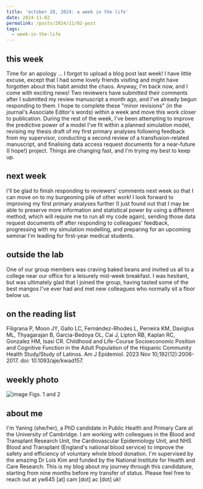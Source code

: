 ```yaml
---
title: 'october 28, 2024: a week in the life'
date: 2024-11-02
permalink: /posts/2024/11/02-post
tags:
  - week-in-the-life
---
```


this week
------
Time for an apology ... I forgot to upload a blog post last week! I have little excuse, except that I had some lovely friends visiting and might have forgotten about this habit amidst the chaos. Anyway, I'm back now, and I come with exciting news! Two reviewers have submitted their comments after I submitted my review manuscript a month ago, and I've already begun responding to them. I hope to complete these "minor revisions" (in the journal's Associate Editor's words) within a week and move this work closer to publication. During the rest of the week, I've been attempting to improve the predictive power of a model I've fit within a planned simulation model, revising my thesis draft of my first primary analyses following feedback from my supervisor, conducting a second review of a transfusion-related manuscript, and finalising data access request documents for a near-future (I hope!) project. Things are changing fast, and I'm trying my best to keep up. 

next week
------
I'll be glad to finish responding to reviewers' comments next week so that I can move on to my burgeoning pile of other work! I look forward to improving my first primary analyses further (I just found out that I may be able to preserve more information and statistical power by using a different method, which will require me to run all my code again), sending those data request documents off after responding to colleagues' feedback, progressing with my simulation modelling, and preparing for an upcoming seminar I'm leading for first-year medical students. 

outside the lab
------
One of our group members was craving baked beans and invited us all to a college near our office for a leisurely mid-week breakfast. I was hesitant, but was ultimately glad that I joined the group, having tasted some of the best mangos I've ever had and met new colleagues who normally sit a floor below us.

on the reading list
------
Filigrana P, Moon JY, Gallo LC, Fernández-Rhodes L, Perreira KM, Daviglus ML, Thyagarajan B, Garcia-Bedoya OL, Cai J, Lipton RB, Kaplan RC, Gonzalez HM, Isasi CR. Childhood and Life-Course Socioeconomic Position and Cognitive Function in the Adult Population of the Hispanic Community Health Study/Study of Latinos. Am J Epidemiol. 2023 Nov 10;192(12):2006-2017. doi: 10.1093/aje/kwad157.

weekly photo
------
![image](https://github.com/user-attachments/assets/a715a7cf-cc78-4038-b27a-61092be62c2d)
Figs. 1 and 2

about me
------
I'm Yaning (she/her), a PhD candidate in Public Health and Primary Care at the University of Cambridge. I am working with colleagues in the Blood and Transplant Research Unit, the Cardiovascular Epidemiology Unit, and NHS Blood and Transplant (England's national blood service) to improve the safety and efficiency of voluntary whole blood donation. I'm supervised by the amazing Dr Lois Kim and funded by the National Institute for Health and Care Research. This is my blog about my journey through this candidature, starting from nine months before my transfer of status. Please feel free to reach out at yw645 [at] cam [dot] ac [dot] uk!
